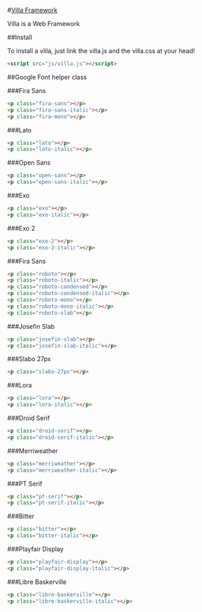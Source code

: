 #[Villa Framework](http://getvilla.org)

Villa is a Web Framework

##Install

To install a villa, just link the villa.js and the villa.css at your head!
```html
<script src="js/villa.js"></script>
```

##Google Font helper class

###Fira Sans

```html
<p class="fira-sans"></p>
<p class="fira-sans-italic"></p>
<p class="fira-mono"></p>
```

###Lato

```html
<p class="lato"></p>
<p class="lato-italic"></p>
```

###Open Sans

```html
<p class="open-sans"></p>
<p class="open-sans-italic"></p>
```

###Exo

```html
<p class="exo"></p>
<p class="exo-italic"></p>
```

###Exo 2

```html
<p class="exo-2"></p>
<p class="exo-2-italic"></p>
```

###Fira Sans

```html
<p class="roboto"></p>
<p class="roboto-italic"></p>
<p class="roboto-condensed"></p>
<p class="roboto-condensed-italic"></p>
<p class="roboto-mono"></p>
<p class="roboto-mono-italic"></p>
<p class="roboto-slab"></p>
```

###Josefin Slab

```html
<p class="josefin-slab"></p>
<p class="josefin-slab-italic"></p>
```

###Slabo 27px

```html
<p class="slabo-27px"></p>
```

###Lora

```html
<p class="lora"></p>
<p class="lora-italic"></p>
```

###Droid Serif

```html
<p class="droid-serif"></p>
<p class="droid-serif-italic"></p>
```

###Merriweather

```html
<p class="merriweather"></p>
<p class="merriweather-italic"></p>
```

###PT Serif

```html
<p class="pt-serif"></p>
<p class="pt-serif-italic"></p>
```

###Bitter

```html
<p class="bitter"></p>
<p class="bitter-italic"></p>
```

###Playfair Display

```html
<p class="playfair-display"></p>
<p class="playfair-display-italic"></p>
```

###Libre Baskerville

```html
<p class="libre-baskerville"></p>
<p class="libre-baskerville-italic"></p>
```